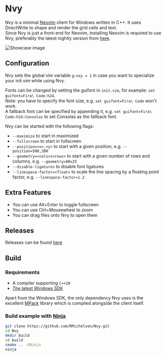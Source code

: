 # Nvy

Nvy is a minimal [Neovim](https://neovim.io/) client for Windows written in C++.
It uses DirectWrite to shape and render the grid cells and text.\
Since Nvy is just a front-end for Neovim, installing Neovim is required to use Nvy, preferably the
latest nightly version from [here](https://github.com/neovim/neovim/releases).

![Showcase image](resources/client.png)

## Configuration

Nvy sets the global vim variable `g:nvy = 1` in case you want to specialize your init.vim while using Nvy.

Fonts can be changed by setting the guifont in `init.vim`, for example:
`set guifont=Fira\ Code:h24`. <br>
Note: you have to specify the font size, e.g. `set guifont=Fira\ Code` won't work. <br>
A fallback font can be specified by appending it, e.g. `set guifont=Fira\ Code:h24:Consolas` to set Consolas as the fallback font.

Nvy can be started with the following flags:
- `--maximize` to start in maximized
- `--fullscreen` to start in fullscreen
- `--position=<x>,<y>` to start with a given position, e.g. `--position=500,200`
- `--geometry=<cols>x<rows>` to start with a given number of rows and columns, e.g. `--geometry=80x25`
- `--disable-ligatures` to disable font ligatures
- `--linespace-factor=<float>` to scale the line spacing by a floating point factor, e.g. `--linespace-factor=1.2`

## Extra Features

- You can use Alt+Enter to toggle fullscreen
- You can use Ctrl+Mousewheel to zoom
- You can drag files onto Nvy to open them

## Releases

Releases can be found [here](https://github.com/RMichelsen/Nvy/releases)

## Build

### Requirements

- A compiler supporting `C++20`
- [The latest Windows SDK](https://developer.microsoft.com/en-us/windows/downloads/windows-10-sdk/)

Apart from the Windows SDK, the only dependency Nvy uses is the excellent [MPack](https://github.com/ludocode/mpack) library
which is compiled alongside the client itself.

### Build example with [Ninja](https://ninja-build.org/)

```sh
git clone https://github.com/RMichelsen/Nvy.git
cd Nvy
mkdir build
cd build
cmake .. -GNinja
ninja
```
